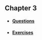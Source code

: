 ## Chapter 3

* #### [Questions](https://github.com/RiccardoMPesce/PythonDS3-Selected-Assignments/blob/main/chap3/chapter3_questions.ipynb)

* #### [Exercises](https://github.com/RiccardoMPesce/PythonDS3-Selected-Assignments/blob/main/chap3/chapter3_exercises.ipynb)